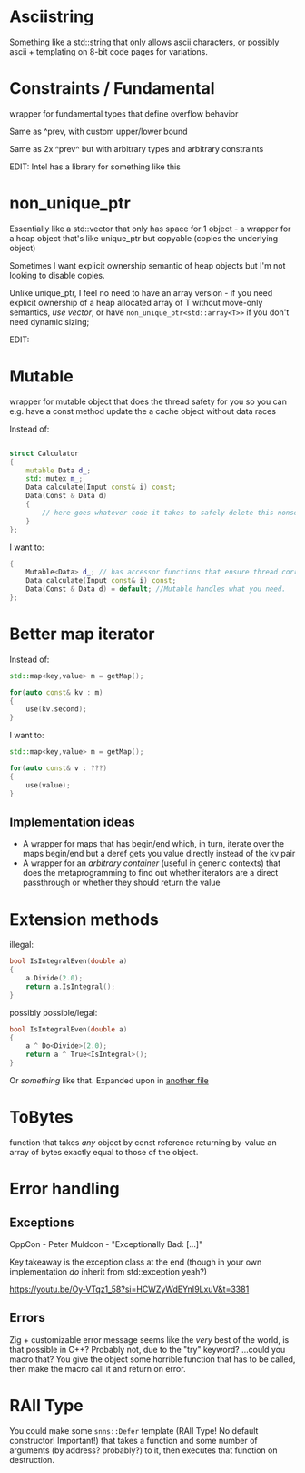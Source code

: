 # Asciistring

Something like a std::string that only allows ascii characters, or possibly ascii + templating on 8-bit code pages for variations.

# Constraints / Fundamental

wrapper for fundamental types that define overflow behavior

Same as ^prev, with custom upper/lower bound

Same as 2x ^prev^ but with arbitrary types and arbitrary constraints

EDIT: Intel has a library for something like this

# non_unique_ptr<T>

Essentially like a std::vector that only has space for 1 object - a wrapper for a heap object that's like unique_ptr but copyable (copies the underlying object)

Sometimes I want explicit ownership semantic of heap objects but I'm not looking to disable copies.

Unlike unique_ptr, I feel no need to have an array version - if you need explicit ownership of a heap allocated array of T without move-only semantics, *use vector<T>*, or have `non_unique_ptr<std::array<T>>` if you don't need dynamic sizing;

EDIT: 

# Mutable<T>

wrapper for mutable object that does the thread safety for you so you can e.g. have a const method update the a cache object without data races

Instead of:

```c++

struct Calculator
{
	mutable Data d_;
	std::mutex m_;
	Data calculate(Input const& i) const;
	Data(Const & Data d)
	{
		// here goes whatever code it takes to safely delete this nonsense
	}
};

```

I want to:

```c++
{
	Mutable<Data> d_; // has accessor functions that ensure thread correctness at all times so users don't need to think of mutexes.
	Data calculate(Input const& i) const;
	Data(Const & Data d) = default; //Mutable handles what you need.
};
```

# Better map iterator

Instead of:

```c++
std::map<key,value> m = getMap();

for(auto const& kv : m)
{
	use(kv.second);
}
```

I want to:

```c++
std::map<key,value> m = getMap();

for(auto const& v : ???)
{
	use(value);
}
```

## Implementation ideas

- A wrapper for maps that has begin/end which, in turn, iterate over the maps begin/end but a deref gets you value directly instead of the kv pair
- A wrapper for an *arbitrary container* (useful in generic contexts) that does the metaprogramming to find out whether iterators are a direct passthrough or whether they should return the value

# Extension methods

illegal:

```c++
bool IsIntegralEven(double a)
{
	a.Divide(2.0);
	return a.IsIntegral();
}
```

possibly possible/legal:

```c++
bool IsIntegralEven(double a)
{
	a ^ Do<Divide>(2.0);
	return a ^ True<IsIntegral>();
}
```

Or *something* like that. Expanded upon in [another file](cpp_extension_methods.md)

# ToBytes

function that takes *any* object by const reference returning by-value an array of bytes exactly equal to those of the object.

# Error handling

## Exceptions

CppCon - Peter Muldoon - "Exceptionally Bad: [...]"

Key takeaway is the exception class at the end (though in your own implementation *do* inherit from std::exception yeah?)

https://youtu.be/Oy-VTqz1_58?si=HCWZyWdEYnI9LxuV&t=3381

## Errors

Zig + customizable error message seems like the *very* best of the world, is that possible in C++? Probably not, due to the "try" keyword? ...could you macro that? You give the object some horrible function that has to be called, then make the macro call it and return on error.

# RAII Type

You could make some `snns::Defer` template (RAII Type! No default constructor! Important!) that takes a function and some number of arguments (by address? probably?) to it, then executes that function on destruction.